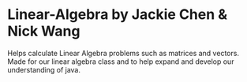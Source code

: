 # Linear-Algebra by Jackie Chen & Nick Wang
Helps calculate Linear Algebra problems such as matrices and vectors.
Made for our linear algebra class and to help expand and develop our understanding of java.

